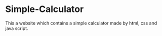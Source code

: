 # Simple-Calculator
This a website which contains a simple calculator made by html, css and java script.
